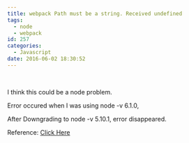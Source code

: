 ```yaml
---
title: webpack Path must be a string. Received undefined
tags:
  - node
  - webpack
id: 257
categories:
  - Javascript
date: 2016-06-02 18:30:52
---
```


&nbsp;

I think this could be a node problem.

Error occured when I was using node -v 6.1.0,

After Downgrading to node -v 5.10.1, error disappeared.

Reference: [Click Here](https://github.com/webpack/webpack/issues/2463)

&nbsp;